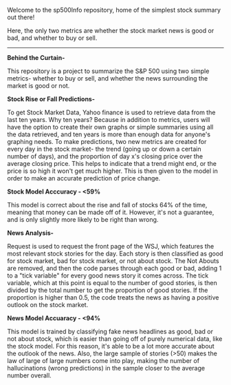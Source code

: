 
Welcome to the sp500Info repository, home of the simplest stock summary out there!

Here, the only two metrics are whether the stock market news is good or bad, and whether to buy or sell.
____________________________________________________________________________________________________________________

**Behind the Curtain-**

This repository is a project to summarize the S&P 500 using two simple metrics- whether to buy or sell, and whether the news surrounding the market is good or not.

**Stock Rise or Fall Predictions-**

To get Stock Market Data, Yahoo finance is used to retrieve data from the last ten years. Why ten years? Because in addition to metrics, users will have the option to create their own graphs or simple summaries using all the data retrieved, and ten years is more than enough data for anyone's graphing needs. To make predictions, two new metrics are created for every day in the stock market- the trend (going up or down a certain number of days), and the proportion of day x's closing price over the average closing price. This helps to indicate that a trend might end, or the price is so high it won't get much higher. This is then given to the model in order to make an accurate prediction of price change.

**Stock Model Acccuracy - <59%**

This model is correct about the rise and fall of stocks 64% of the time, meaning that money can be made off of it. However, it's not a guarantee, and is only slightly more likely to be right than wrong.

**News Analysis-**

Request is used to request the front page of the WSJ, which features the most relevant stock stories for the day. Each story is then classified as good for stock market, bad for stock market, or not about stock. The Not Abouts are removed, and then the code parses through each good or bad, adding 1 to a "tick variable" for every good news story it comes across. The tick variable, which at this point is equal to the number of good stories, is then divided by the total number to get the proportion of good stories. If the proportion is higher than 0.5, the code treats the news as having a positive outlook on the stock market.

**News Model Accuaracy - <94%**

This model is trained by classifying fake news headlines as good, bad or not about stock, which is easier than going off of purely numerical data, like the stock model. For this reason, it's able to be a lot more accurate about the outlook of the news. Also, the large sample of stories (>50) makes the law of large of large numbers come into play, making the number of hallucinations (wrong predictions) in the sample closer to the average number overall. 
